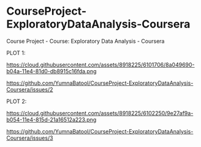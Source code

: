 # CourseProject-ExploratoryDataAnalysis-Coursera
Course Project - Course: Exploratory Data Analysis - Coursera

PLOT 1:

https://cloud.githubusercontent.com/assets/8918225/6101706/8a049690-b04a-11e4-81d0-db8915c16fda.png

https://github.com/YumnaBatool/CourseProject-ExploratoryDataAnalysis-Coursera/issues/2

PLOT 2:

https://cloud.githubusercontent.com/assets/8918225/6102250/9e27af9a-b054-11e4-815d-21a16512a223.png

https://github.com/YumnaBatool/CourseProject-ExploratoryDataAnalysis-Coursera/issues/3
